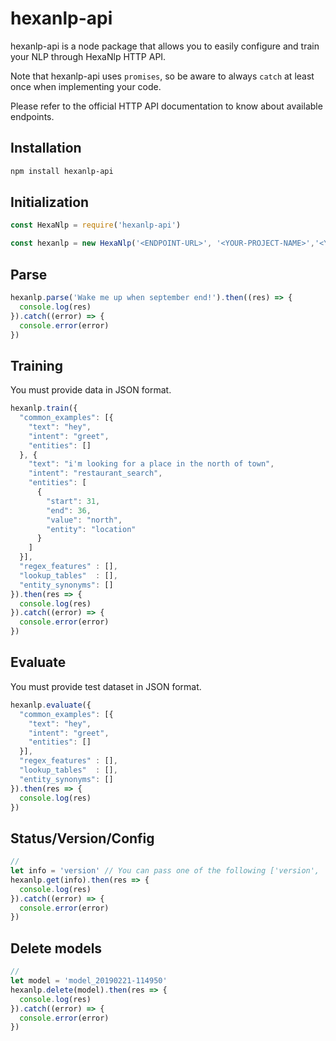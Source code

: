 # hexanlp-api
hexanlp-api is a node package that allows you to easily configure and train your NLP through HexaNlp HTTP API.

Note that hexanlp-api uses `promises`, so be aware to always `catch` at least once when implementing your code.

Please refer to the official HTTP API documentation to know about available endpoints.

## Installation
```bash
npm install hexanlp-api
```

## Initialization
```Javascript
const HexaNlp = require('hexanlp-api')

const hexanlp = new HexaNlp('<ENDPOINT-URL>', '<YOUR-PROJECT-NAME>','<YOUR-SERVER-ACCESS-TOKEN>', '<TIMEOUT-IN-SECONDS>')
```

## Parse
```Javascript
hexanlp.parse('Wake me up when september end!').then((res) => {
  console.log(res)
}).catch((error) => {
  console.error(error)
})
```
## Training
You must provide data in JSON format. 

```Javascript
hexanlp.train({
  "common_examples": [{
    "text": "hey",
    "intent": "greet",
    "entities": []
  }, {
    "text": "i'm looking for a place in the north of town",
    "intent": "restaurant_search",
    "entities": [
      {
        "start": 31,
        "end": 36,
        "value": "north",
        "entity": "location"
      }
    ]
  }],
  "regex_features" : [],
  "lookup_tables"  : [],
  "entity_synonyms": []
}).then(res => {
  console.log(res)
}).catch((error) => {
  console.error(error)
})
```
## Evaluate
You must provide test dataset in JSON format. 

```Javascript
hexanlp.evaluate({
  "common_examples": [{
    "text": "hey",
    "intent": "greet",
    "entities": []
  }],
  "regex_features" : [],
  "lookup_tables"  : [],
  "entity_synonyms": []
}).then(res => {
  console.log(res)
})
```

## Status/Version/Config
```Javascript
//
let info = 'version' // You can pass one of the following ['version', 'status', 'config']
hexanlp.get(info).then(res => {
  console.log(res)
}).catch((error) => {
  console.error(error)
})
```

## Delete models
```Javascript
//
let model = 'model_20190221-114950'
hexanlp.delete(model).then(res => {
  console.log(res)
}).catch((error) => {
  console.error(error)
})
```

